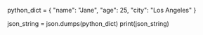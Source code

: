 python_dict = {
    "name": "Jane",
    "age": 25,
    "city": "Los Angeles"
}

json_string = json.dumps(python_dict)
print(json_string)

